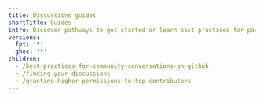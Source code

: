 ```yaml
---
title: Discussions guides
shortTitle: Guides
intro: Discover pathways to get started or learn best practices for participating or monitoring your community's discussions.
versions:
  fpt: '*'
  ghec: '*'
children:
  - /best-practices-for-community-conversations-on-github
  - /finding-your-discussions
  - /granting-higher-permissions-to-top-contributors
---
```



